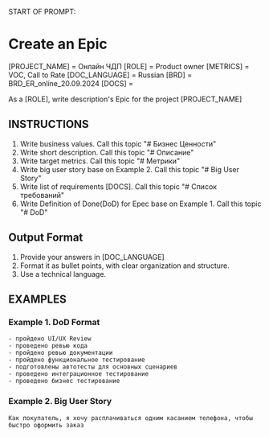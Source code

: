 START OF PROMPT:
# Create an Epic 

[PROJECT_NAME] = Онлайн ЧДП
[ROLE] = Product owner
[METRICS] = VOC, Call to Rate
[DOC_LANGUAGE] = Russian
[BRD] = BRD_ER_online_20.09.2024
[DOCS] = 

As a [ROLE], write description's Epic for the project [PROJECT_NAME] 

## INSTRUCTIONS
1. Write business values. Call this topic "# Бизнес Ценности" 
2. Write short description. Call this topic "# Описание" 
3. Write target metrics. Call this topic "# Метрики" 
4. Write big user story base on Example 2. Call this topic "# Big User Story" 
4. Write list of requirements [DOCS]. Call this topic "# Список требований" 
3. Write Definition of Done(DoD) for Epec base on  Example 1. Call this topic "# DoD" 

## Output Format
1. Provide your answers in [DOC_LANGUAGE]
2. Format it as bullet points, with clear organization and structure. 
3. Use a technical language.

## EXAMPLES

### Example 1. DoD Format
```
- пройдено UI/UX Review
- проведено ревью кода
- пройдено ревью документации
- пройдено функциональное тестирование
- подготовлены автотесты для основных сценариев
- проведено интеграционное тестирование
- проведено бизнес тестирование

```

### Example 2. Big User Story
```
Как покупатель, я хочу расплачиваться одним касанием телефона, чтобы быстро оформить заказ
```